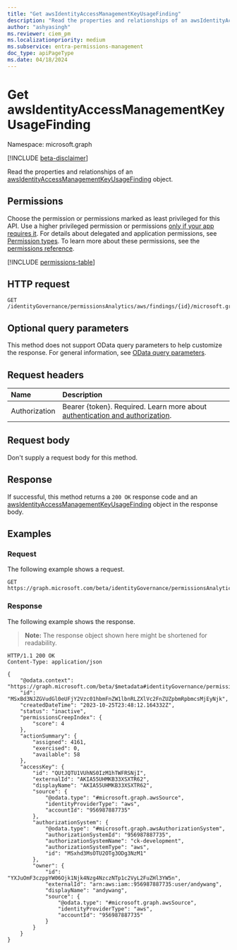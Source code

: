 ```yaml
---
title: "Get awsIdentityAccessManagementKeyUsageFinding"
description: "Read the properties and relationships of an awsIdentityAccessManagementKeyUsageFinding object."
author: "ashyasingh"
ms.reviewer: ciem_pm
ms.localizationpriority: medium
ms.subservice: entra-permissions-management
doc_type: apiPageType
ms.date: 04/18/2024
---
```


# Get awsIdentityAccessManagementKeyUsageFinding
Namespace: microsoft.graph

[!INCLUDE [beta-disclaimer](../../includes/beta-disclaimer.md)]

Read the properties and relationships of an [awsIdentityAccessManagementKeyUsageFinding](../resources/awsidentityaccessmanagementkeyusagefinding.md) object.

## Permissions
Choose the permission or permissions marked as least privileged for this API. Use a higher privileged permission or permissions [only if your app requires it](/graph/permissions-overview#best-practices-for-using-microsoft-graph-permissions). For details about delegated and application permissions, see [Permission types](/graph/permissions-overview#permission-types). To learn more about these permissions, see the [permissions reference](/graph/permissions-reference).

<!-- { "blockType": "permissions", "name": "awsidentityaccessmanagementkeyusagefinding_get" } -->
[!INCLUDE [permissions-table](../includes/permissions/awsidentityaccessmanagementkeyusagefinding-get-permissions.md)]

## HTTP request

<!-- {
  "blockType": "ignored"
}
-->
``` http
GET /identityGovernance/permissionsAnalytics/aws/findings/{id}/microsoft.graph.awsIdentityAcessManagementKeyUsageFinding
```

## Optional query parameters
This method does not support OData query parameters to help customize the response. For general information, see [OData query parameters](/graph/query-parameters).

## Request headers
|Name|Description|
|:---|:---|
|Authorization|Bearer {token}. Required. Learn more about [authentication and authorization](/graph/auth/auth-concepts).|

## Request body
Don't supply a request body for this method.

## Response

If successful, this method returns a `200 OK` response code and an [awsIdentityAccessManagementKeyUsageFinding](../resources/awsidentityaccessmanagementkeyusagefinding.md) object in the response body.

## Examples

### Request
The following example shows a request.
<!-- {
  "blockType": "request",
  "name": "get_awsidentityaccessmanagementkeyusagefinding"
}
-->
``` http
GET https://graph.microsoft.com/beta/identityGovernance/permissionsAnalytics/aws/findings/MSxBd3NJZGVudGl0eUFjY2Vzc01hbmFnZW1lbnRLZXlVc2FnZUZpbmRpbmcsMjEyNjk/microsoft.graph.awsIdentityAcessManagementKeyUsageFinding
```


### Response
The following example shows the response.
>**Note:** The response object shown here might be shortened for readability.
<!-- {
  "blockType": "response",
  "truncated": true,
  "@odata.type": "microsoft.graph.awsIdentityAccessManagementKeyUsageFinding"
}
-->
``` http
HTTP/1.1 200 OK
Content-Type: application/json

{
    "@odata.context": "https://graph.microsoft.com/beta/$metadata#identityGovernance/permissionsAnalytics/aws/findings/microsoft.graph.awsIdentityAccessManagementKeyUsageFinding/$entity",
    "id": "MSxBd3NJZGVudGl0eUFjY2Vzc01hbmFnZW1lbnRLZXlVc2FnZUZpbmRpbmcsMjEyNjk",
    "createdDateTime": "2023-10-25T23:48:12.164332Z",
    "status": "inactive",
    "permissionsCreepIndex": {
        "score": 4
    },
    "actionSummary": {
        "assigned": 4161,
        "exercised": 0,
        "available": 58
    },
    "accessKey": {
        "id": "QUtJQTU1VUhNS0IzM1hTWFRSNjI",
        "externalId": "AKIA55UHMKB33XSXTR62",
        "displayName": "AKIA55UHMKB33XSXTR62",
        "source": {
            "@odata.type": "#microsoft.graph.awsSource",
            "identityProviderType": "aws",
            "accountId": "956987887735"
        },
        "authorizationSystem": {
            "@odata.type": "#microsoft.graph.awsAuthorizationSystem",
            "authorizationSystemId": "956987887735",
            "authorizationSystemName": "ck-development",
            "authorizationSystemType": "aws",
            "id": "MSxhd3MsOTU2OTg3ODg3NzM1"
        },
        "owner": {
            "id": "YXJuOmF3czppYW06Ojk1Njk4Nzg4NzczNTp1c2VyL2FuZHl3YW5n",
            "externalId": "arn:aws:iam::956987887735:user/andywang",
            "displayName": "andywang",
            "source": {
                "@odata.type": "#microsoft.graph.awsSource",
                "identityProviderType": "aws",
                "accountId": "956987887735"
            }
        }
    }
}
```

